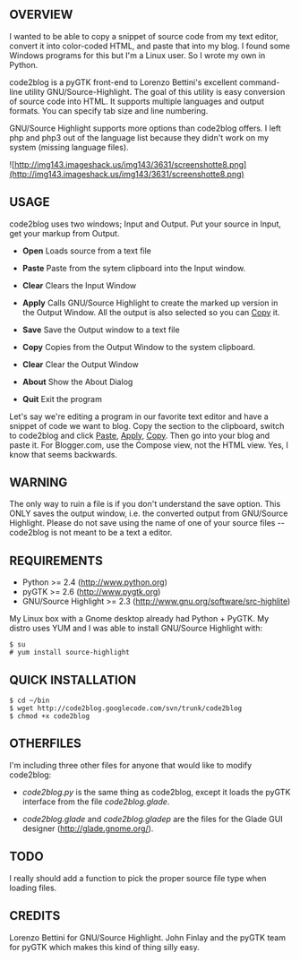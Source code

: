 ## OVERVIEW ##

I wanted to be able to copy a snippet of source code from my text editor, convert it into color-coded HTML, and paste that into my blog.  I found some Windows programs for this but I'm a Linux user.  So I wrote my own in Python.

code2blog is a pyGTK front-end to Lorenzo Bettini's excellent command-line utility GNU/Source-Highlight.  The goal of this utility is easy conversion of source code into HTML.  It supports multiple languages and output formats.  You can specify tab size and line numbering.

GNU/Source Highlight supports more options than code2blog offers.  I left php and php3 out of the language list because they didn't work on my system (missing language files).

![http://img143.imageshack.us/img143/3631/screenshotte8.png](http://img143.imageshack.us/img143/3631/screenshotte8.png)

## USAGE ##

code2blog uses two windows; Input and Output.  Put your source in Input, get your markup from Output.

  * **Open**  Loads source from a text file
  * **Paste**  Paste from the sytem clipboard into the Input window.
  * **Clear**  Clears the Input Window

  * **Apply**  Calls GNU/Source Highlight to create the marked up version in the Output Window.  All the output is also selected so you can [Copy](Copy.md) it.

  * **Save**  Save the Output window to a text file
  * **Copy**  Copies from the Output Window to the system clipboard.
  * **Clear**  Clear the Output Window

  * **About**  Show the About Dialog
  * **Quit**  Exit the program

Let's say we're editing a program in our favorite text editor and have a snippet of code we want to blog.  Copy the section to the clipboard, switch to code2blog and click [Paste](Paste.md), [Apply](Apply.md), [Copy](Copy.md).  Then go into your blog and paste it.  For Blogger.com, use the Compose view, not the HTML view.  Yes, I know that seems backwards.


## WARNING ##

The only way to ruin a file is if you don't understand the save option.  This ONLY saves the output window, i.e. the converted output from GNU/Source Highlight.  Please do not save using the name of one of your source files -- code2blog is not meant to be a text a editor.


## REQUIREMENTS ##

  * Python >= 2.4 (http://www.python.org)
  * pyGTK >= 2.6 (http://www.pygtk.org)
  * GNU/Source Highlight >= 2.3 (http://www.gnu.org/software/src-highlite)

My Linux box with a Gnome desktop already had Python + PyGTK.  My distro uses YUM and I was able to install GNU/Source Highlight with:

```
$ su
# yum install source-highlight
```

## QUICK INSTALLATION ##
```
$ cd ~/bin
$ wget http://code2blog.googlecode.com/svn/trunk/code2blog
$ chmod +x code2blog
```

## OTHERFILES ##

I'm including three other files for anyone that would like to modify code2blog:

  * _code2blog.py_ is the same thing as code2blog, except it loads the pyGTK interface from the file _code2blog.glade_.

  * _code2blog.glade_ and _code2blog.gladep_ are the files for the Glade GUI designer (http://glade.gnome.org/).


## TODO ##

I really should add a function to pick the proper source file type when loading files.


## CREDITS ##

Lorenzo Bettini for GNU/Source Highlight.
John Finlay and the pyGTK team for pyGTK which makes this kind of thing silly easy.
